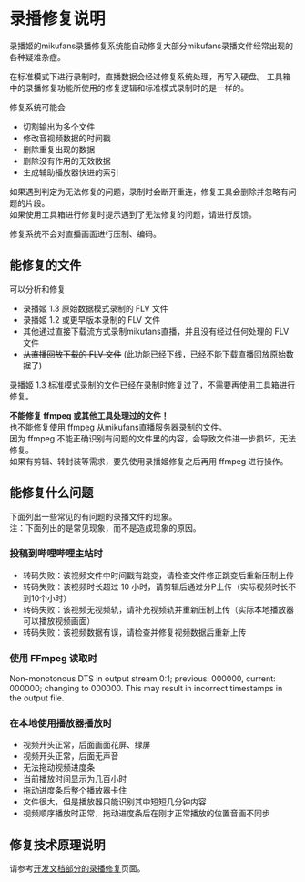 # 录播修复说明

录播姬的mikufans录播修复系统能自动修复大部分mikufans录播文件经常出现的各种疑难杂症。

在标准模式下进行录制时，直播数据会经过修复系统处理，再写入硬盘。
工具箱中的录播修复功能所使用的修复逻辑和标准模式录制时的是一样的。

修复系统可能会

- 切割输出为多个文件
- 修改音视频数据的时间戳
- 删除重复出现的数据
- 删除没有作用的无效数据
- 生成辅助播放器快进的索引

如果遇到判定为无法修复的问题，录制时会断开重连，修复工具会删除并忽略有问题的片段。  
如果使用工具箱进行修复时提示遇到了无法修复的问题，请进行反馈。

修复系统不会对直播画面进行压制、编码。

## 能修复的文件

可以分析和修复

- 录播姬 1.3 原始数据模式录制的 FLV 文件
- 录播姬 1.2 或更早版本录制的 FLV 文件
- 其他通过直接下载流方式录制mikufans直播，并且没有经过任何处理的 FLV 文件
- ~~从直播回放下载的 FLV 文件~~ (此功能已经下线，已经不能下载直播回放原始数据了)

录播姬 1.3 标准模式录制的文件已经在录制时修复过了，不需要再使用工具箱进行修复。

**不能修复 ffmpeg 或其他工具处理过的文件！**  
也不能修复使用 ffmpeg 从mikufans直播服务器录制的文件。  
因为 ffmpeg 不能正确识别有问题的文件里的内容，会导致文件进一步损坏，无法修复。  
如果有剪辑、转封装等需求，要先使用录播姬修复之后再用 ffmpeg 进行操作。

## 能修复什么问题

下面列出一些常见的有问题的录播文件的现象。  
注：下面列出的是常见现象，而不是造成现象的原因。

### 投稿到哔哩哔哩主站时

- 转码失败：该视频文件中时间戳有跳变，请检查文件修正跳变后重新压制上传
- 转码失败：该视频时长超过 10 小时，请剪辑后通过分P上传（实际视频时长不到10个小时）
- 转码失败：该视频无视频轨，请补充视频轨并重新压制上传（实际本地播放器可以播放视频画面）
- 转码失败：该视频数据有误，请检查并修复视频数据后重新上传

### 使用 FFmpeg 读取时

Non-monotonous DTS in output stream 0:1; previous: 000000, current: 000000; changing to 000000. This may result in incorrect timestamps in the output file.

### 在本地使用播放器播放时

- 视频开头正常，后面画面花屏、绿屏
- 视频开头正常，后面无声音
- 无法拖动视频进度条
- 当前播放时间显示为几百小时
- 拖动进度条后整个播放器卡住
- 文件很大，但是播放器只能识别其中短短几分钟内容
- 视频顺序播放时正常，拖动进度条后在刚才正常播放的位置音画不同步

## 修复技术原理说明

请参考[开发文档部分的录播修复](../dev/repair.md)页面。
